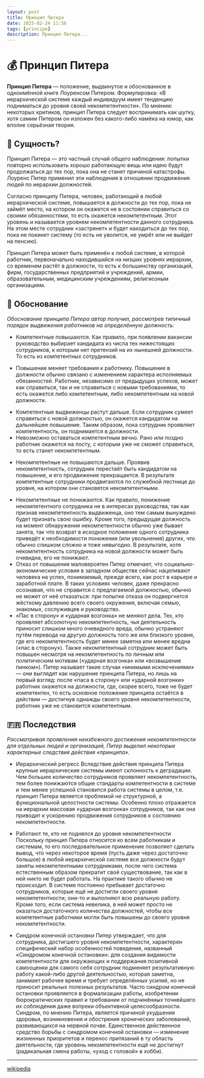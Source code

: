 ```yaml
---
layout: post
title: Принцип Питера
date: 2025-02-24 11:56
tags: [principe]
description: Принцип Питера...
---
```


# :moneybag: Принцип Питера

**Принцип Питера** — положение, выдвинутое и обоснованное в одноимённой книге Лоуренсом Питером. Формулировка: «В иерархической системе каждый индивидуум имеет тенденцию подниматься до уровня своей некомпетентности». По мнению некоторых критиков, принцип Питера следует воспринимать как шутку, хотя самим Питером он изложен без какого-либо намёка на юмор, как вполне серьёзная теория.

## :hocho: Сущность?

Принцип Питера — это частный случай общего наблюдения: попытки повторно использовать хорошо работающую вещь или идею будут продолжаться до тех пор, пока она не станет причиной катастрофы. Лоуренс Питер применил эти наблюдения в отношении продвижения людей по иерархии должностей.

Согласно принципу Питера, человек, работающий в любой иерархической системе, повышается в должности до тех пор, пока не займёт место, на котором он окажется не в состоянии справиться со своими обязанностями, то есть окажется некомпетентным. Этот уровень и называется уровнем некомпетентности данного сотрудника. На этом месте сотрудник «застрянет» и будет находиться до тех пор, пока не покинет систему (то есть не уволится, не умрёт или не выйдет на пенсию).

Принцип Питера может быть применён к любой системе, в которой работник, первоначально находившийся на низших уровнях иерархии, со временем растёт в должности, то есть к большинству организаций, фирм, государственных предприятий и учреждений, армии, образовательным, медицинским учреждениям, религиозным организациям.

## :bus: Обоснование

*Обоснование принципа Питера автор получил, рассмотрев типичный порядок выдвижения работников на определённую должность:*

- Компетентные повышаются.
Как правило, при появлении вакансии руководство выбирает кандидата из числа тех нижестоящих сотрудников, к которым нет претензий на их нынешней должности. То есть из компетентных сотрудников.
+ Повышение меняет требования к работнику.
Повышение в должности обычно связано с изменением характера исполняемых обязанностей. Работник, независимо от предыдущих успехов, может как справиться, так и не справиться с новыми требованиями, то есть окажется либо компетентным, либо некомпетентным на новой должности.
- Компетентные выдвиженцы растут дальше.
Если сотрудник сумеет справиться с новой должностью, он окажется кандидатом на дальнейшее повышение. Таким образом, пока сотрудник проявляет компетентность, он поднимается в должности.
- Невозможно оставаться компетентным вечно.
Рано или поздно работник окажется на посту, с которым уже не сможет справиться, то есть станет некомпетентным.
+ Некомпетентные не повышаются дальше.
Проявив некомпетентность, сотрудник перестаёт быть кандидатом на повышение, и его продвижение прекращается. В результате компетентные сотрудники продвигаются по служебной лестнице до уровня, на котором они становятся некомпетентными.
- Некомпетентные не понижаются.
Как правило, понижение некомпетентного сотрудника не в интересах руководства, так как признав некомпетентность выдвиженца, оно тем самым вынуждено будет признать свою ошибку. Кроме того, предыдущая должность на момент обнаружения некомпетентности обычно уже бывает занята, так что возврат в исходное положение одного сотрудника приведёт к необходимости понижения (или увольнения) других, что обычно слишком сложно и тоже невыгодно. В результате, хотя некомпетентность сотрудника на новой должности может быть очевидна, его не понижают.
- Отказ от повышения маловероятен
Питер отмечает, что социально-экономические условия в западном обществе сейчас нацеливают человека на успех, понимаемый, прежде всего, как рост в карьере и заработной плате. В таких условиях человек, даже прекрасно осознавая, что не справится с предлагаемой должностью, обычно не может от неё отказаться: при попытке отказа он подвергнется жёсткому давлению всего своего окружения, включая семью, знакомых, сослуживцев и руководство.
- «Пас в сторону» и «ударная возгонка» не меняют дела.
Тех, кто проявляет абсолютную некомпетентность, чья деятельность приносит слишком много очевидного вреда, обычно устраняют путём перевода на другую должность того же или близкого уровня, где его некомпетентность будет менее заметна или менее вредна («пас в сторону»). Также некомпетентный сотрудник может быть повышен несмотря на некомпетентность по личным или политическим мотивам («ударная возгонка» или «возвышение пинком»). Питер называет такие случаи «мнимыми исключениями» — они выглядят как нарушение принципа Питера, но лишь на первый взгляд: после «паса в сторону» или «ударной возгонки» работник окажется на должности, где, скорее всего, тоже не будет компетентен, то есть основное положение принципа остаётся в действии — достигнув однажды своего уровня некомпетентности, работник уже не становится компетентным.

## :fr: Последствия

*Рассматривая проявления неизбежного достижения некомпетентности для отдельных людей и организаций, Питер выделил некоторые характерные следствия действия «принципа».*

- Иерархический регресс
Вследствие действия принципа Питера крупные иерархические системы имеют склонность к деградации. Чем большее количество сотрудников проявляет некомпетентность, тем более понижаются общие стандарты компетентности в системе и тем менее успешной становится работа системы в целом, т.е. принцип Питера является проблемой не структурной, а функциональной целостности системы. Особенно плохо отражается на иерархии массовая «ударная возгонка» сотрудников, так как она приводит к ускорению продвижения сотрудников к состоянию некомпетентности.

- Работают те, кто не поднялся до уровня некомпетентности
Поскольку принцип Питера относится ко всем работникам и системам, то его последовательное применение позволяет сделать вывод, что через некоторое время (пусть даже через достаточно большое) в любой иерархической системе все должности будут заняты некомпетентными сотрудниками, после чего система естественным образом прекратит своё существование, так как в ней никто не будет работать. На практике такого обычно не происходит. В системе постоянно пребывает достаточно сотрудников, которые ещё не достигли своего уровня некомпетентности; они-то и выполняют всю реальную работу. Кроме того, если система невелика, в ней может просто не оказаться достаточного количества должностей, чтобы все компетентные работники могли быть повышены до своего уровня некомпетентности.

- Синдром конечной остановки
Питер утверждает, что для сотрудника, достигшего уровня некомпетентности, характерен специфический набор особенностей поведения, названный «Синдромом конечной остановки»: для создания видимости компетентности для окружающих и поддержания позитивной самооценки для самого себя сотрудник подменяет результативную работу какой-либо другой деятельностью, которая заметна, занимает рабочее время и требует определённых усилий, но не приносит реальных полезных результатов. Часто синдром конечной остановки проявляется в формализации работы, изобретении бюрократических правил и требовании от подчинённых точнейшего их соблюдения даже вопреки объективной целесообразности.  
Синдром, по мнению Питера, является причиной ухудшения здоровья, возникновения и обострения хронических заболеваний, развивающихся на нервной почве. Единственное действенное средство борьбы с синдромом конечной остановки — изменение жизненных приоритетов и перенос притязаний в ту область деятельности, где уровень некомпетентности ещё не достигнут (радикальная смена работы, «уход с головой» в хобби).

---

[wikipedia](https://ru.wikipedia.org/wiki/%D0%9F%D1%80%D0%B8%D0%BD%D1%86%D0%B8%D0%BF_%D0%9F%D0%B8%D1%82%D0%B5%D1%80%D0%B0)